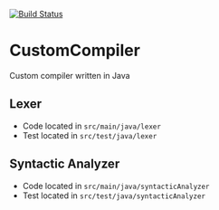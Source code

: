 [![Build Status](https://travis-ci.com/dylanfernandes/CustomCompiler.svg?token=SRva9iadjhaMC6UyPMJe&branch=master)](https://travis-ci.com/dylanfernandes/CustomCompiler)
# CustomCompiler
Custom compiler written in Java

## Lexer
- Code located in `src/main/java/lexer`
- Test located in `src/test/java/lexer`

## Syntactic Analyzer 
- Code located in `src/main/java/syntacticAnalyzer`
- Test located in `src/test/java/syntacticAnalyzer`
